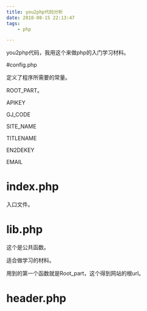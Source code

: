 ```yaml
---
title: you2php代码分析
date: 2018-08-15 22:13:47
tags:
	- php

---
```




you2php代码，我用这个来做php的入门学习材料。



#config.php

定义了程序所需要的常量。

ROOT_PART。

APIKEY

GJ_CODE

SITE_NAME

TITLENAME

EN2DEKEY

EMAIL

# index.php

入口文件。

# lib.php

这个是公共函数。

适合做学习的材料。

用到的第一个函数就是Root_part，这个得到网站的根url。

# header.php

